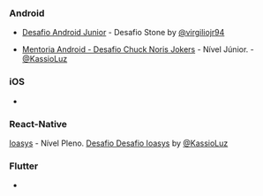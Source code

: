 ### Android

- [Desafio Android Junior](https://gist.github.com/virgiliojr94/e3075c1fcae107eaf0edc0664619cde9) - Desafio Stone by [@virgiliojr94](https://github.com/virgiliojr94)

- [Mentoria Android - Desafio Chuck Noris Jokers](https://github.com/KassioVieira/ChuckNorrisJokesAndroid) - Nível Júnior. - [@KassioLuz](https://github.com/KassioVieira)

### iOS

-

### React-Native

[Ioasys](https://ioasys.com.br/) - Nível Pleno. [Desafio Desafio Ioasys](https://gist.github.com/KassioVieira/ea5176a6edc40d34f92c92c7eb49ffae) by [@KassioLuz](https://github.com/KassioVieira)

### Flutter

-
